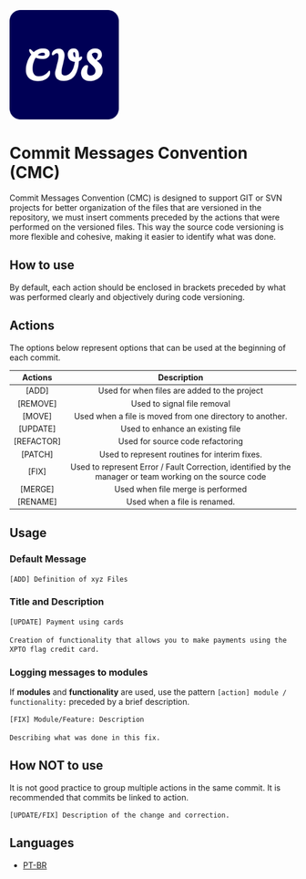 ![thumb-image](./images/android-chrome-192x192.png) 

Commit Messages Convention (CMC)
===

Commit Messages Convention (CMC) is designed to support GIT or SVN projects for better organization of the files that are versioned in the repository, we must insert comments preceded by the actions that were performed on the versioned files. This way the source code versioning is more flexible and cohesive, making it easier to identify what was done.

## How to use
By default, each action should be enclosed in brackets preceded by what was performed clearly and objectively during code versioning.

## Actions

The options below represent options that can be used at the beginning of each commit.

|Actions    |Description|
|:-:	      |:-:	    |
|[ADD]      | Used for when files are added to the project|
|[REMOVE]   | Used to signal file removal|
|[MOVE]     | Used when a file is moved from one directory to another.|
|[UPDATE]   | Used to enhance an existing file|
|[REFACTOR] | Used for source code refactoring|
|[PATCH]    | Used to represent routines for interim fixes.|
|[FIX]      | Used to represent Error / Fault Correction, identified by the manager or team working on the source code|
|[MERGE]    | Used when file merge is performed|
|[RENAME]   | Used when a file is renamed.|

## Usage

### Default Message
```
[ADD] Definition of xyz Files
```

### Title and Description
```
[UPDATE] Payment using cards

Creation of functionality that allows you to make payments using the XPTO flag credit card.
```

### Logging messages to modules

If **modules** and **functionality** are used, use the pattern `[action] module / functionality:` preceded by a brief description.

```
[FIX] Module/Feature: Description

Describing what was done in this fix.
```

## How NOT to use

It is not good practice to group multiple actions in the same commit. It is recommended that commits be linked to action.

```
[UPDATE/FIX] Description of the change and correction.
```

## Languages
- [PT-BR](./Readme-Pt-BR.md)
